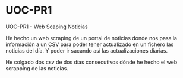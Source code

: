 # UOC-PR1
UOC-PR1 - Web Scaping Noticias

He hecho un web scraping de un portal de noticias donde nos pasa la información a un CSV para poder tener actualizado en un fichero las noticias del día. Y poder ir sacando así las actualizaciones diarias.

He colgado dos csv de dos días consecutivos dónde he hecho el web scrapping de las noticias. 


